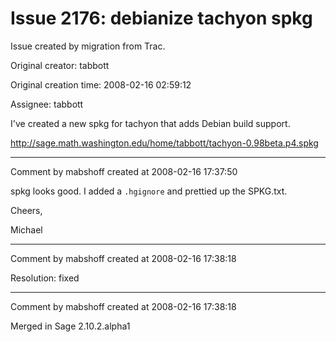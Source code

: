 # Issue 2176: debianize tachyon spkg

Issue created by migration from Trac.

Original creator: tabbott

Original creation time: 2008-02-16 02:59:12

Assignee: tabbott

I've created a new spkg for tachyon that adds Debian build support.

http://sage.math.washington.edu/home/tabbott/tachyon-0.98beta.p4.spkg


---

Comment by mabshoff created at 2008-02-16 17:37:50

spkg looks good. I added a `.hgignore` and prettied up the SPKG.txt.

Cheers,

Michael


---

Comment by mabshoff created at 2008-02-16 17:38:18

Resolution: fixed


---

Comment by mabshoff created at 2008-02-16 17:38:18

Merged in Sage 2.10.2.alpha1
